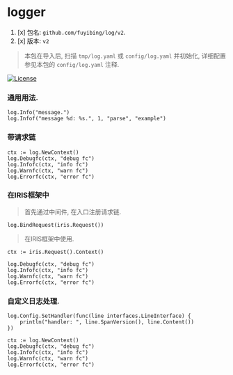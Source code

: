 # logger

1. [x] 包名: `github.com/fuyibing/log/v2`.
1. [x] 版本: `v2`

> 本包在导入后, 扫描 `tmp/log.yaml` 或 `config/log.yaml` 并初始化,
> 详细配置参见本包的 `config/log.yaml` 注释.

[![License](http://img.shields.io/:license-apache-brightgreen.svg)](http://www.apache.org/licenses/LICENSE-2.0.html)

### 通用用法.

```
log.Info("message.")
log.Infof("message %d: %s.", 1, "parse", "example")
```

### 带请求链

```
ctx := log.NewContext()
log.Debugfc(ctx, "debug fc")
log.Infofc(ctx, "info fc")
log.Warnfc(ctx, "warn fc")
log.Errorfc(ctx, "error fc")
```

### 在IRIS框架中

> 首先通过中间件, 在入口注册请求链.

```text
log.BindRequest(iris.Request())
```

> 在IRIS框架中使用.

```text
ctx := iris.Request().Context()

log.Debugfc(ctx, "debug fc")
log.Infofc(ctx, "info fc")
log.Warnfc(ctx, "warn fc")
log.Errorfc(ctx, "error fc")

```

### 自定义日志处理.

```text
log.Config.SetHandler(func(line interfaces.LineInterface) {
    println("handler: ", line.SpanVersion(), line.Content())
})

ctx := log.NewContext()
log.Debugfc(ctx, "debug fc")
log.Infofc(ctx, "info fc")
log.Warnfc(ctx, "warn fc")
log.Errorfc(ctx, "error fc")
```

